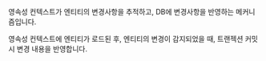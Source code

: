 영속성 컨텍스트가 엔티티의 변경사항을  추적하고, DB에 변경사항을 반영하는 메커니즘입니다.

영속성 컨텍스트에 엔티티가 로드된 후, 엔티티의 변경이 감지되었을 때, 트랜젝션 커밋 시 변경 내용을 반영합니다.